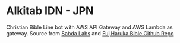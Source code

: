 # Alkitab IDN - JPN
Christian Bible Line bot with AWS API Gateway and AWS Lambda as gateway. 
Source from [Sabda Labs](https://labs.sabda.org/API) and [FujiHaruka Bible Github Repo](https://github.com/FujiHaruka/bible-api)

